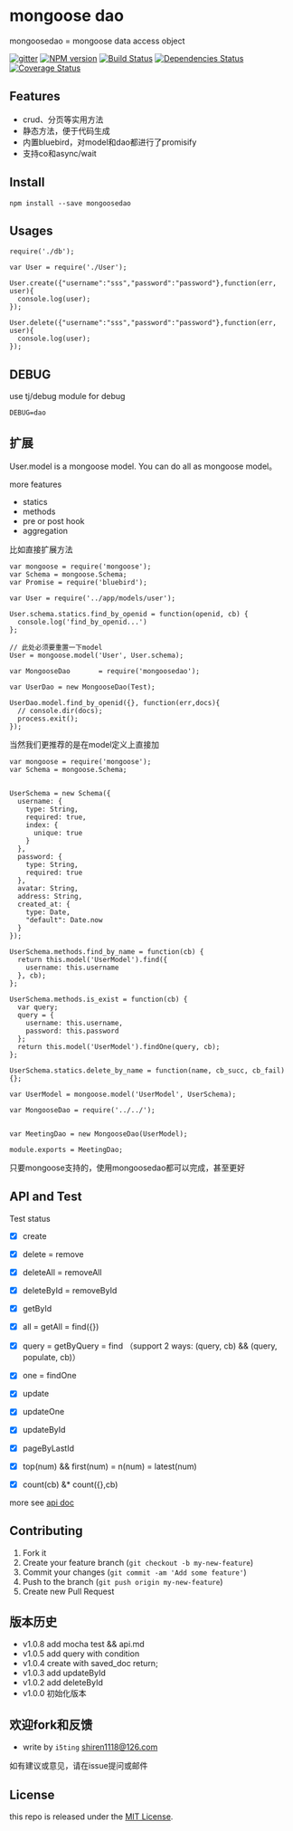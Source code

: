 # mongoose dao

mongoosedao = mongoose data access object

[![gitter][gitter-image]][gitter-url]
[![NPM version][npm-image]][npm-url]
[![Build Status](https://travis-ci.org/moajs/mongoosedao.png?branch=master)](https://travis-ci.org/moajs/mongoosedao)
[![Dependencies Status](https://david-dm.org/moajs/mongoosedao.png)](https://david-dm.org/moajs/mongoosedao)
[![Coverage Status](https://coveralls.io/repos/moajs/mongoosedao/badge.png)](https://coveralls.io/r/moajs/mongoosedao)

## Features

- crud、分页等实用方法
- 静态方法，便于代码生成
- 内置bluebird，对model和dao都进行了promisify
- 支持co和async/wait

## Install

    npm install --save mongoosedao

## Usages


```
require('./db');

var User = require('./User');

User.create({"username":"sss","password":"password"},function(err, user){
  console.log(user);
});

User.delete({"username":"sss","password":"password"},function(err, user){
  console.log(user);
});
```

## DEBUG

use tj/debug module for debug

```
DEBUG=dao 
```

## 扩展

User.model is a mongoose model. You can do all as mongoose model。

more features

- statics
- methods
- pre or post hook
- aggregation

比如直接扩展方法

```
var mongoose = require('mongoose');
var Schema = mongoose.Schema;
var Promise = require('bluebird');

var User = require('../app/models/user');

User.schema.statics.find_by_openid = function(openid, cb) {
  console.log('find_by_openid...')
};

// 此处必须要重置一下model
User = mongoose.model('User', User.schema);

var MongooseDao       = require('mongoosedao');

var UserDao = new MongooseDao(Test);

UserDao.model.find_by_openid({}, function(err,docs){
  // console.dir(docs);
  process.exit();
}); 
```

当然我们更推荐的是在model定义上直接加

```
var mongoose = require('mongoose');
var Schema = mongoose.Schema;

 
UserSchema = new Schema({
  username: {
    type: String,
    required: true,
    index: {
      unique: true
    }
  },
  password: {
    type: String,
    required: true
  },
  avatar: String,
  address: String,
  created_at: {
    type: Date,
    "default": Date.now
  }
});

UserSchema.methods.find_by_name = function(cb) {
  return this.model('UserModel').find({
    username: this.username
  }, cb);
};

UserSchema.methods.is_exist = function(cb) {
  var query;
  query = {
    username: this.username,
    password: this.password
  };
  return this.model('UserModel').findOne(query, cb);
};

UserSchema.statics.delete_by_name = function(name, cb_succ, cb_fail) {};

var UserModel = mongoose.model('UserModel', UserSchema);

var MongooseDao = require('../../');

 
var MeetingDao = new MongooseDao(UserModel);
 
module.exports = MeetingDao;
```

只要mongoose支持的，使用mongoosedao都可以完成，甚至更好

## API and Test

Test status

- [x] create
- [x] delete      = remove
- [x] deleteAll   = removeAll
- [x] deleteById  = removeById
- [x] getById
- [x] all         = getAll = find({})
- [x] query       = getByQuery = find （support 2 ways: (query, cb) && (query, populate, cb)）
- [x] one         = findOne
- [x] update
- [x] updateOne
- [x] updateById
- [x] pageByLastId
- [x] top(num) && first(num) = n(num) = latest(num)
- [x] count(cb) &* count({},cb)


more see [api doc](api.md)

## Contributing

1. Fork it
2. Create your feature branch (`git checkout -b my-new-feature`)
3. Commit your changes (`git commit -am 'Add some feature'`)
4. Push to the branch (`git push origin my-new-feature`)
5. Create new Pull Request


## 版本历史

- v1.0.8 add mocha test && api.md
- v1.0.5 add query with condition
- v1.0.4 create with saved_doc return;
- v1.0.3 add updateById
- v1.0.2 add deleteById
- v1.0.0 初始化版本


## 欢迎fork和反馈

- write by `i5ting` shiren1118@126.com

如有建议或意见，请在issue提问或邮件

## License

this repo is released under the [MIT
License](http://www.opensource.org/licenses/MIT).


[npm-image]: https://img.shields.io/npm/v/mongoosedao.svg?style=flat-square
[npm-url]: https://npmjs.org/package/mongoosedao
[gitter-image]: https://badges.gitter.im/Join%20Chat.svg
[gitter-url]: https://gitter.im/i5ting/mongoosedao?utm_source=badge&utm_medium=badge&utm_campaign=pr-badge&utm_content=badge